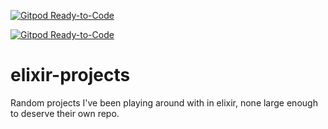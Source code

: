 [![Gitpod Ready-to-Code](https://img.shields.io/badge/Gitpod-Ready--to--Code-blue?logo=gitpod)](https://gitpod.io/#https://github.com/jordanhubbard/elixir-projects) 

[![Gitpod Ready-to-Code](https://img.shields.io/badge/Gitpod-Ready--to--Code-blue?logo=gitpod)](https://gitpod.io/#https://github.com/jordanhubbard/elixir-projects) 

# elixir-projects
Random projects I've been playing around with in elixir, none large enough to deserve their own repo.

